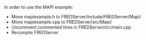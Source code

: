 In order to use the MAPI example:
- Move mapiexample.h to FREDServer/include/FREDServer/Mapi/
- Move mapiexample.cpp to FREDServer/src/Mapi/
- Uncomment commented lines in FREDServer/src/main.cpp
- Recompile FREDServer
